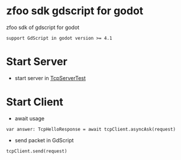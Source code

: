 # zfoo sdk gdscript for godot

zfoo sdk of gdscript for godot

```
support GdScript in godot version >= 4.1
```

# Start Server

- start server
  in [TcpServerTest](https://github.com/zfoo-project/zfoo/blob/64a9fec7bac3fb10cb798a567f75bb6d7230a121/net/src/test/java/com/zfoo/net/core/tcp/server/TcpServerTest.java)

# Start Client

- await usage

```
var answer: TcpHelloResponse = await tcpClient.asyncAsk(request)
```

- send packet in GdScript

```
tcpClient.send(request)
```